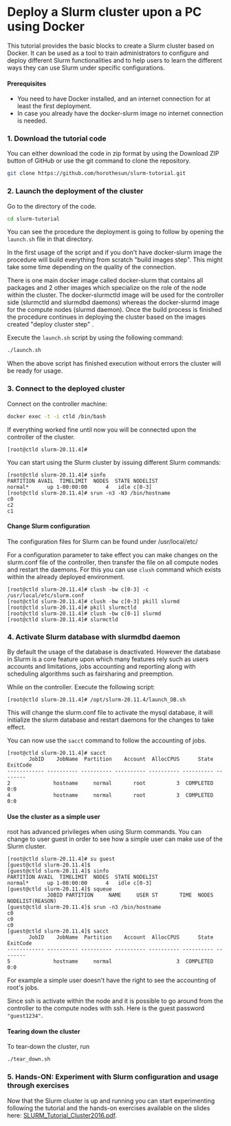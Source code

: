 # Deploy a Slurm cluster upon a PC using Docker

This tutorial provides the basic blocks to create a Slurm cluster based on Docker.
It can be used as a tool to train administrators to configure and deploy different Slurm functionalities and to help users to learn the different ways they can use Slurm under specific configurations.

#### Prerequisites

- You need to have Docker installed, and an internet connection for at least the first deployment.
- In case you already have the docker-slurm image no internet connection is needed.

### 1. Download the tutorial code

You can either download the code in zip format by using the Download ZIP button of GitHub or use the git command to clone the repository.

```bash
git clone https://github.com/horothesun/slurm-tutorial.git
```

### 2. Launch the deployment of the cluster

Go to the directory of the code.

```bash
cd slurm-tutorial
```

You can see the procedure the deployment is going to follow by opening the `launch.sh` file in that directory.

In the first usage of the script and if you don't have docker-slurm image the procedure will build everything from scratch "build images step".
This might take some time depending on the quality of the connection.

There is one main docker image called docker-slurm that contains all packages and 2 other images which specialize on the role of the node within the cluster.
The docker-slurmctld image will be used for the controller side (slurmctld and slurmdbd daemons) whereas the docker-slurmd image for the compute nodes (slurmd daemon).
Once the build process is finished the procedure continues in deploying the cluster based on the images created "deploy cluster step" .

Execute the `launch.sh` script by using the following command:

```bash
./launch.sh
```

When the above script has finished execution without errors the cluster will be ready for usage.

### 3. Connect to the deployed cluster

Connect on the controller machine:

```bash
docker exec -t -i ctld /bin/bash
```

If everything worked fine until now you will be connected upon the controller of the cluster.

```
[root@ctld slurm-20.11.4]#
```

You can start using the Slurm cluster by issuing different Slurm commands:

```
[root@ctld slurm-20.11.4]# sinfo
PARTITION AVAIL  TIMELIMIT  NODES  STATE NODELIST
normal*      up 1-00:00:00      4   idle c[0-3]
[root@ctld slurm-20.11.4]# srun -n3 -N3 /bin/hostname
c0
c2
c1
```

#### Change Slurm configuration

The configuration files for Slurm can be found under /usr/local/etc/

For a configuration parameter to take effect you can make changes on the slurm.conf file of the controller, then transfer the file on all compute nodes and restart the daemons. For this you can use `clush` command which exists within the already deployed environment.

```
[root@ctld slurm-20.11.4]# clush -bw c[0-3] -c /usr/local/etc/slurm.conf
[root@ctld slurm-20.11.4]# clush -bw c[0-3] pkill slurmd
[root@ctld slurm-20.11.4]# pkill slurmctld
[root@ctld slurm-20.11.4]# clush -bw c[0-1] slurmd
[root@ctld slurm-20.11.4]# slurmctld
```

### 4. Activate Slurm database with slurmdbd daemon

By default the usage of the database is deactivated. However the database in Slurm is a core feature upon which many features rely such as users accounts and limitations, jobs accounting and reporting along with scheduling algorithms such as fairsharing and preemption.

While on the controller. Execute the following script:

```
[root@ctld slurm-20.11.4]# /opt/slurm-20.11.4/launch_DB.sh
```

This will change the slurm.conf file to activate the mysql database, it will initialize the slurm database and restart daemons for the changes to take effect.

You can now use the `sacct` command to follow the accounting of jobs.

```
[root@ctld slurm-20.11.4]# sacct
       JobID    JobName  Partition    Account  AllocCPUS      State ExitCode 
------------ ---------- ---------- ---------- ---------- ---------- -------- 
2              hostname     normal       root          3  COMPLETED      0:0 
4              hostname     normal       root          3  COMPLETED      0:0 
```

#### Use the cluster as a simple user

root has advanced privileges when using Slurm commands. You can change to user guest in order to see how a simple user can make use of the Slurm cluster.

```
[root@ctld slurm-20.11.4]# su guest
[guest@ctld slurm-20.11.4]$
[guest@ctld slurm-20.11.4]$ sinfo
PARTITION AVAIL  TIMELIMIT  NODES  STATE NODELIST
normal*      up 1-00:00:00      4   idle c[0-3]
[guest@ctld slurm-20.11.4]$ squeue
             JOBID PARTITION     NAME     USER ST       TIME  NODES NODELIST(REASON)
[guest@ctld slurm-20.11.4]$ srun -n3 /bin/hostname
c0
c0
c0
[guest@ctld slurm-20.11.4]$ sacct
       JobID    JobName  Partition    Account  AllocCPUS      State ExitCode 
------------ ---------- ---------- ---------- ---------- ---------- -------- 
5              hostname     normal                     3  COMPLETED      0:0 
```

For example a simple user doesn't have the right to see the accounting of root's jobs.

Since ssh is activate within the node and it is possible to go around from the controller to the compute nodes with ssh. Here is the guest password `"guest1234"`.

#### Tearing down the cluster

To tear-down the cluster, run

```bash
./tear_down.sh
```

### 5. Hands-ON: Experiment with Slurm configuration and usage through exercises

Now that the Slurm cluster is up and running you can start experimenting following the tutorial and the hands-on exercises available on the slides here: [SLURM_Tutorial_Cluster2016.pdf](https://github.com/RJMS-Bull/slurm-tutorial/blob/master/SLURM_Tutorial_Cluster2016.pdf).
